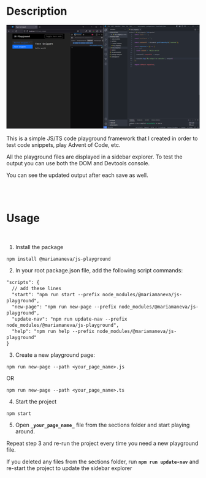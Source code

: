 # Description

![JS Playground](demo.png)

This is a simple JS/TS code playground framework that I created in order to test code snippets, play Advent of Code, etc.

All the playground files are displayed in a sidebar explorer. To test the output you can use both the DOM and Devtools console.

You can see the updated output after each save as well.

<br/>
<br/>

# Usage

<br/>

1. Install the package

```
npm install @mariamaneva/js-playground
```

2. In your root package.json file, add the following script commands:

```
"scripts": {
  // add these lines
  "start": "npm run start --prefix node_modules/@mariamaneva/js-playground",
  "new-page": "npm run new-page --prefix node_modules/@mariamaneva/js-playground",
  "update-nav": "npm run update-nav --prefix node_modules/@mariamaneva/js-playground",
  "help": "npm run help --prefix node_modules/@mariamaneva/js-playground"
}
```

3. Create a new playground page:

```
npm run new-page --path <your_page_name>.js
```

OR

```
npm run new-page --path <your_page_name>.ts
```

4. Start the project

```
npm start
```

5.  Open **`_your_page_name_`** file from the sections folder and start playing around.

Repeat step 3 and re-run the project every time you need a new playground file.

If you deleted any files from the sections folder, run **`npm run update-nav`** and re-start the project to update the sidebar explorer
